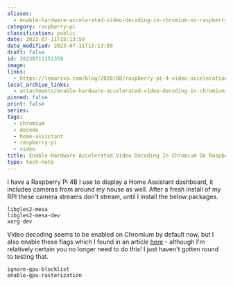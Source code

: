 ```yaml
---
aliases:
  - enable-hardware-accelerated-video-decoding-in-chromium-on-raspberry-pi-os
category: raspberry-pi
classification: public
date: 2023-07-11T15:13:59
date_modified: 2023-07-11T15:13:59
draft: false
id: 20230711151359
image: 
links:
  - https://lemariva.com/blog/2020/08/raspberry-pi-4-video-acceleration-decode-chromium
local_archive_links:
  - attachments/enable-hardware-accelerated-video-decoding-in-chromium-on-raspberry-pi-os.html
pinned: false
print: false
series: 
tags:
  - chromium
  - decode
  - home-assistant
  - raspberry-pi
  - video
title: Enable Hardware Accelerated Video Decoding In Chromium On Raspberry Pi OS
type: tech-note
---
```


I have a Raspberry Pi 4B I use to display a Home Assistant dashboard, it includes cameras from around my house as well. After a fresh install of my RPI these camera streams don't stream, until I install the below packages.

```
libgles2-mesa
libgles2-mesa-dev
xorg-dev
```

Video decoding seems to be enabled on Chromium by default now, but I also enable these flags which I found in an article [here](https://lemariva.com/blog/2020/08/raspberry-pi-4-video-acceleration-decode-chromium) - although I'm relatively certain you no longer need to do this! I just haven't gotten round to testing that.

```
ignore-gpu-blocklist
enable-gpu-rasterization
```